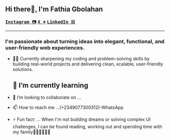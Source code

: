 ##  Hi there👋, I'm Fathia Gbolahan 

[<kbd>**Instagram** 📷</kbd>](https://www.instagram.com/thia_wip)
[<kbd>**X** ✖️</kbd>](https://x.com/thia_wip)
[<kbd>**LinkedIn** 🟦</kbd>](https://www.linkedin.com/in/fathia-gbolahan/)

---

### I'm passionate about turning ideas into elegant, functional, and user-friendly web experiences.
- 💪🏻 Currently sharpening my coding and problem-solving skills by building real-world projects and delivering clean, scalable, user-friendly solutions.
  
  🌱 I’m currently learning
  ---
  
- 💞️ I’m looking to collaborate on ...
  
- 📫 How to reach me ...(+2349077300312)-WhatsApp
  
- ⚡ Fun fact: ... When I'm not building dreams or solving complex UI challenges, I can be found reading, working out and spending time with my family🧑🏻‍🧑🏻‍🧒🏻

<!---
Thia100/Thia100 is a ✨ special ✨ repository because its `README.md` (this file) appears on your GitHub profile.
You can click the Preview link to take a look at your changes.
--->
